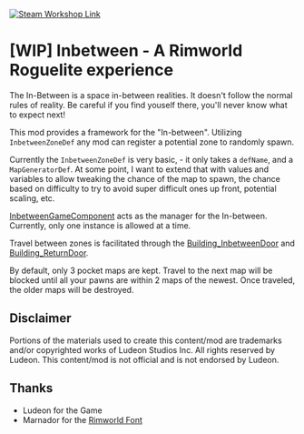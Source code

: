 <p>
  <a href="https://steamcommunity.com/sharedfiles/filedetails/?id=YOUR_WORKSHOP_ITEM_ID">
  <img alt="Steam Workshop Link" src="https://img.shields.io/static/v1?label=Steam&message=Workshop&color=blue&logo=steam&link=https://steamcommunity.com/sharedfiles/filedetails/?id=YOUR_WORKSHOP_ITEM_ID"/>
  </a>
</p>

# [WIP] Inbetween - A Rimworld Roguelite experience

The In-Between is a space in-between realities. It doesn't follow the normal rules of reality. Be careful if you find youself there, you'll never know what to expect next!

This mod provides a framework for the "In-between". Utilizing `InbetweenZoneDef` any mod can register a potential zone to randomly spawn.

Currently the `InbetweenZoneDef` is very basic, - it only takes a `defName`, and a `MapGeneratorDef`. At some point, I want to extend that with values and variables to allow
tweaking the chance of the map to spawn, the chance based on difficulty to try to avoid super difficult ones up front, potential scaling, etc.

[InbetweenGameComponent](https://github.com/keyz182/Rimworld-Inbetween/blob/main/1.5/Source/Inbetween/Mapping/InbetweenGameComponent.cs) acts as the manager for the In-between.
Currently, only one instance is allowed at a time.

Travel between zones is facilitated through the [Building_InbetweenDoor](https://github.com/keyz182/Rimworld-Inbetween/blob/main/1.5/Source/Inbetween/Mapping/Building_Door.cs)
and [Building_ReturnDoor](https://github.com/keyz182/Rimworld-Inbetween/blob/main/1.5/Source/Inbetween/Mapping/Building_ReturnDoor.cs).

By default, only 3 pocket maps are kept. Travel to the next map will be blocked until all your pawns are within 2 maps of the newest. Once traveled, the older maps will be
destroyed.

## Disclaimer
Portions of the materials used to create this content/mod are trademarks and/or copyrighted works of Ludeon Studios Inc. All rights reserved by Ludeon. This content/mod is not official and is not endorsed by Ludeon.

## Thanks
* Ludeon for the Game
* Marnador for the [Rimworld Font](https://github.com/spdskatr/RWModdingResources/raw/master/RimWordFont.ttf)
